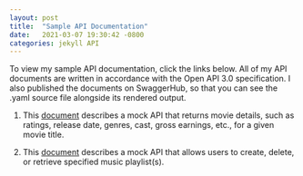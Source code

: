 ```yaml
---
layout: post
title:  "Sample API Documentation"
date:   2021-03-07 19:30:42 -0800
categories: jekyll API
---
```


To view my sample API documentation, click the links below. All of my API documents are written in accordance with the Open API 3.0 specification. I also published the documents on SwaggerHub, so that you can see the .yaml source file alongside its rendered output.

1. This [document](https://app.swaggerhub.com/apis/rbec276/MovieAPI/1.0.0) describes a mock API that returns movie details, such as ratings, release date, genres, cast, gross earnings, etc., for a given movie title. 

2. This [document](https://app.swaggerhub.com/apis/rbec276/Music_API/1.0.1) describes a mock API that allows users to create, delete, or retrieve specified music playlist(s). 
